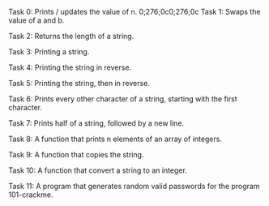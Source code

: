 Task 0: Prints / updates the value of n.
0;276;0c0;276;0c
Task 1: Swaps the value of a and b.

Task 2: Returns the length of a string.

Task 3: Printing a string.

Task 4: Printing the string in reverse.

Task 5: Printing the string, then in reverse.

Task 6: Prints every other character of a string, starting with the first character.

Task 7: Prints half of a string, followed by a new line.

Task 8: A function that prints n elements of an array of integers.

Task 9: A function that copies the string.

Task 10: A function that convert a string to an integer.

Task 11: A program that generates random valid passwords for the program 101-crackme.
